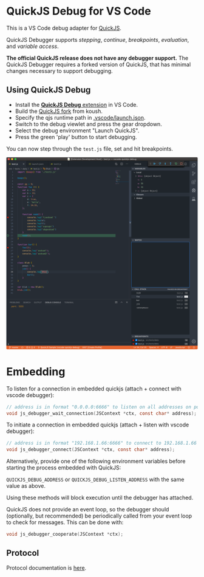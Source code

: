 # QuickJS Debug for VS Code

This is a VS Code debug adapter for [QuickJS](https://bellard.org/quickjs/).

QuickJS Debugger supports *stepping*, *continue*, *breakpoints*, *evaluation*, and
*variable access*.

**The official QuickJS release does not have any debugger support.** The QuickJS Debugger requires a forked version of QuickJS, that has minimal changes necessary to support debugging.

## Using QuickJS Debug

* Install the [**QuickJS Debug** extension](https://marketplace.visualstudio.com/items?itemName=koush.quickjs-debug) in VS Code.
* Build the [QuickJS fork](https://github.com/koush/quickjs) from koush.
* Specify the qjs runtime path in [.vscode/launch.json](https://github.com/koush/vscode-quickjs-debug/blob/master/.vscode/launch.json).
* Switch to the debug viewlet and press the gear dropdown.
* Select the debug environment "Launch QuickJS".
* Press the green 'play' button to start debugging.

You can now step through the `test.js` file, set and hit breakpoints.

![QuickJS Debug](images/quickjs-debug-demo.png)

# Embedding

To listen for a connection in embedded quickjs (attach + connect with vscode debugger):
```c
// address is in format "0.0.0.0:6666" to listen on all addresses on port 6666
void js_debugger_wait_connection(JSContext *ctx, const char* address);
```

To initiate a connection in embedded quickjs (attach + listen with vscode debugger):
```c
// address is in format "192.168.1.66:6666" to connect to 192.168.1.66 on port 6666
void js_debugger_connect(JSContext *ctx, const char* address);
```

Alternatively, provide one of the following environment variables before starting the process embedded with QuickJS:

`QUICKJS_DEBUG_ADDRESS` or `QUICKJS_DEBUG_LISTEN_ADDRESS` with the same value as above.

Using these methods will block execution until the debugger has attached.

QuickJS does not provide an event loop, so the debugger should (optionally, but recommended) be periodically called from your event loop to check for messages. This can be done with:

```c
void js_debugger_cooperate(JSContext *ctx);
```

## Protocol

Protocol documentation is [here](protocol.md).
